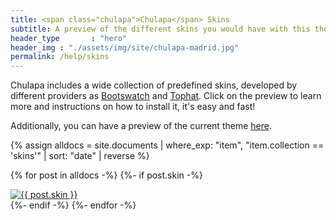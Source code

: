 ```yaml
---
title: <span class="chulapa">Chulapa</span> Skins
subtitle: A preview of the different skins you would have with this theme
header_type       : "hero"
header_img : "./assets/img/site/chulapa-madrid.jpg"
permalink: /help/skins
---
```


<span class="chulapa">Chulapa</span> includes a wide collection of predefined skins, developed by different providers as [Bootswatch](https://bootswatch.com/) and [Tophat](https://themesguide.github.io/top-hat/dist/). Click on the preview to learn more and instructions on how to install it, it's easy and fast!

Additionally, you can have a preview of the current theme [here](https://dieghernan.github.io/chulapa/skins/current).


{% assign alldocs = site.documents | where_exp: "item", "item.collection == 'skins'" | sort: "date" | reverse %}


{% for post in alldocs -%} 
  {%- if post.skin -%}
  <div class="my-2">
  <a href="{{- post.url | absolute_url -}}">
 <img class="w-100 rounded border" src="{{- "./assets/img/skinspreview/" | append: post.skin | append: ".webp" | absolute_url  -}}" alt="{{ post.skin }}"></a>
 </div>
 {%- endif -%}
{%- endfor -%}




